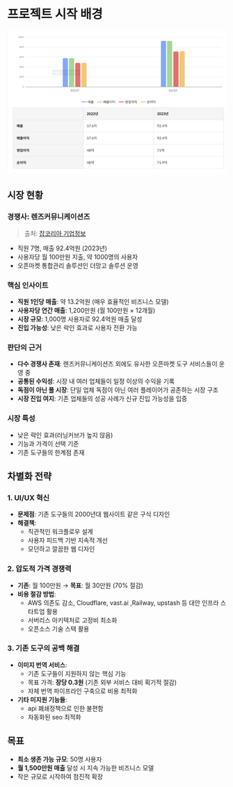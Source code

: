 # 프로젝트 시작 배경

![시장 분석](v0/image.png)

## 시장 현황

### 경쟁사: 렌즈커뮤니케이션즈
> 출처: [잡코리아 기업정보](https://www.jobkorea.co.kr/Recruit/Co_Read/C/35726246?Oem_Code=C1)

- 직원 7명, 매출 92.4억원 (2023년)
- 사용자당 월 100만원 지출, 약 1000명의 사용자
- 오픈마켓 통합관리 솔루션인 더망고 솔루션 운영 

### 핵심 인사이트
- **직원 1인당 매출**: 약 13.2억원 (매우 효율적인 비즈니스 모델)
- **사용자당 연간 매출**: 1,200만원 (월 100만원 × 12개월)
- **시장 규모**: 1,000명 사용자로 92.4억원 매출 달성
- **진입 가능성**: 낮은 락인 효과로 사용자 전환 가능

### 판단의 근거
- **다수 경쟁사 존재**: 렌즈커뮤니케이션즈 외에도 유사한 오픈마켓 도구 서비스들이 운영 중
- **공통된 수익성**: 시장 내 여러 업체들이 일정 이상의 수익을 기록
- **독점이 아닌 풀 시장**: 단일 업체 독점이 아닌 여러 플레이어가 공존하는 시장 구조
- **시장 진입 여지**: 기존 업체들의 성공 사례가 신규 진입 가능성을 입증

### 시장 특성
- 낮은 락인 효과(러닝커브가 높지 않음)
- 기능과 가격이 선택 기준
- 기존 도구들의 한계점 존재

## 차별화 전략

### 1. UI/UX 혁신
- **문제점**: 기존 도구들의 2000년대 웹사이트 같은 구식 디자인
- **해결책**: 
  - 직관적인 워크플로우 설계
  - 사용자 피드백 기반 지속적 개선
  - 모던하고 깔끔한 웹 디자인 

### 2. 압도적 가격 경쟁력
- **기존**: 월 100만원 → **목표**: 월 30만원 (70% 절감)
- **비용 절감 방법**:
  - AWS 의존도 감소, Cloudflare, vast.ai ,Railway, upstash 등 대안 인프라 스타트업 활용
  - 서버리스 아키텍처로 고정비 최소화
  - 오픈소스 기술 스택 활용

### 3. 기존 도구의 공백 해결
- **이미지 번역 서비스**: 
  - 기존 도구들이 지원하지 않는 핵심 기능
  - 목표 가격: **장당 0.3원** (기존 외부 서비스 대비 획기적 절감)
  - 자체 번역 파이프라인 구축으로 비용 최적화
- **기타 미지원 기능들**:
  - api 폐쇄정책으로 인한 불편함
  - 자동화된 seo 최적화


## 목표
- **최소 생존 가능 규모**: 50명 사용자
- **월 1,500만원 매출** 달성 시 지속 가능한 비즈니스 모델
- 작은 규모로 시작하여 점진적 확장